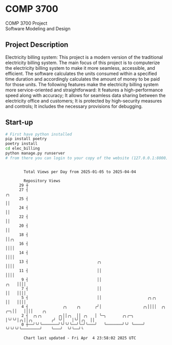 # COMP 3700
COMP 3700 Project  
Software Modeling and Design
## Project Description
Electricity billing system: This project is a modern version of the traditional electricity billing system. The main focus of this project is to computerize the electricity billing system to make it more seamless, accessible, and efficient. The software calculates the units consumed within a specified time duration and accordingly calculates the amount of money to be paid for those units. The following features make the electricity billing system more service-oriented and straightforward: It features a high-performance speed along with accuracy; It allows for seamless data sharing between the electricity office and customers; It is protected by high-security measures and controls; It includes the necessary provisions for debugging.

## Start-up
```bash
# First have python installed
pip install poetry
poetry install
cd elec_billing
python manage.py runserver
# from there you can login to your copy of the website (127.0.0.1:8000), default creds are admin/admin
```

```

        Total Views per Day from 2025-01-05 to 2025-04-04

        Repository Views
      29 ┼
      27 ┤                                                                               ╭╮
      25 ┤                                                                               ││
      24 ┤                                                                               ││
      22 ┤                                                                               ││
      20 ┤                                                                               ││
      18 ┤                                                                               ││╭╮
      16 ┤                                                                               ││││
      14 ┤                                                                               ││││
      13 ┤                              ╭╮                                               ││││
      11 ┤                              ││                                               ││││
       9 ┤                              ││                                          ╭╮   ││││
       7 ┤                              ││                                          ││   ││││
       5 ┤                              ││                    ╭╮╭╮                  ││   ││││
       4 ┤               ╭╮    ╭╮      ╭╯│                  ╭╮││││  ╭╮           ╭─╮││   ││││    ╭╮
       2 ┤  ╭╮╭╮       ╭╮││╭╮  ││ ╭╮   │ ╰─╮       ╭╮╭─╮    │╰╯╰╯│╭╮││╭╮        ╭╯ ╰╯│   │╰╯│╭╮  ││
       0 ┼──╯╰╯╰───────╯╰╯╰╯╰──╯╰─╯╰───╯   ╰───────╯╰╯ ╰────╯    ╰╯╰╯╰╯╰────────╯    ╰───╯  ╰╯╰──╯╰

        Chart last updated - Fri Apr  4 23:58:02 2025 UTC
        
```

